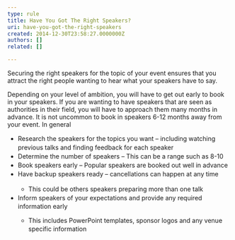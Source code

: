 ```yaml
---
type: rule
title: Have You Got The Right Speakers?
uri: have-you-got-the-right-speakers
created: 2014-12-30T23:58:27.0000000Z
authors: []
related: []

---
```




<span class='intro'> <p class="ssw15-rteElement-P">Securing the right speakers for the topic of your event ensures that you attract the right people wanting to hear what your speakers have to say.&#160;​​</p> </span>

<p class="ssw15-rteElement-P">​Depending on your level of ambition, you will have to get out early to book in your speakers. If you are wanting to have speakers that are seen as authorities in their field, you will have to approach them many months in advance. It is not uncommon to book in speakers 6-12 months away from your event. In general</p><ul><li><span style="line-height&#58;20px;">Rese</span><span style="line-height&#58;20px;">arch the speakers for the topics you want – including watching previous talks and</span><span style="line-height&#58;20px;"> finding feedback for each speaker</span><br></li><li><span style="line-height&#58;20px;">Determine the number of speakers – This can be a range such as 8-10</span><br></li><li><span style="line-height&#58;20px;">Book speakers early – Popular speakers are booked out well in advance</span><br></li><li><span style="line-height&#58;20px;">Have backup speakers ready – cancellations can happen at any time</span><br></li><ul><li><span style="line-height&#58;20px;">This could be others speakers preparing more than one talk</span></li></ul><li><span style="line-height&#58;20px;">Inform speakers of your expectations and provide any required information early</span><br></li><ul><li><span style="line-height&#58;20px;background-color&#58;initial;">​</span><span style="line-height&#58;20px;background-color&#58;initial;">​​​​</span><span style="line-height&#58;20px;background-color&#58;initial;">This includes PowerPoint templates, sponsor logos and any venue specific information</span></li></ul></ul>


